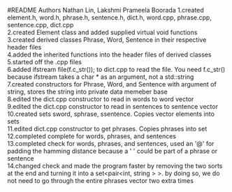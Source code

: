 #README Authors Nathan Lin, Lakshmi Prameela Boorada
1.created element.h, word.h, phrase.h, sentence.h, dict.h, word.cpp, phrase.cpp, sentence.cpp, dict.cpp  
2.created Element class and added supplied virtual void functions  
3.created derived classes Phrase, Word, Sentence in their respective header files  
4.added the inherited functions into the header files of derived classes  
5.started off the .cpp files  
6.added ifstream file(f.c\_str()); to dict.cpp to read the file. You need f.c\_str() because ifstream takes a char * as an argument, not a std::string  
7.created constructors for Phrase, Word, and Sentence with argument of string, stores the string into private data memeber base  
8.edited the dict.cpp constructor to read in words to word vector  
9.edited the dict.cpp constructor to read in sentences to sentence vector  
10.created sets sword, sphrase, ssentence. Copies vector elements into sets  
11.edited dict.cpp constructor to get phrases. Copies phrases into set  
12.completed complete for words, phrases, and sentences  
13.completed check for words, phrases, and sentences, used an '@' for padding 
the hamming distance because a ' ' could be part of a phrase or sentence  
14.changed check and made the program faster by removing the two sorts at the end and turning it into a set<pair<int, string > >.  by doing so, we do not need to go through the entire phrases vector two extra times  
